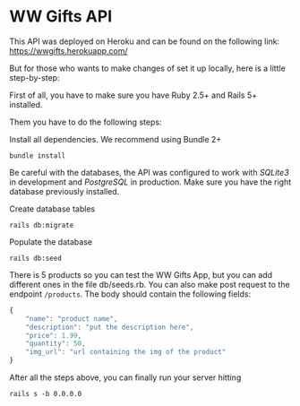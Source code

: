 # WW Gifts API

This API was deployed on Heroku and can be found on the following link:
https://wwgifts.herokuapp.com/

But for those who wants to make changes of set it up locally, here is a little step-by-step:

First of all, you have to make sure you have Ruby 2.5+ and Rails 5+ installed.

Them you have to do the following steps:

Install all dependencies. We recommend using Bundle 2+

`bundle install`

Be careful with the databases, the API was configured to work with *SQLite3* in development and *PostgreSQL* in production. Make sure you have the right database previously installed.

Create database tables

`rails db:migrate`

Populate the database

`rails db:seed`

There is 5 products so you can test the WW Gifts App, but you can add different ones in the file db/seeds.rb. You can also make post request to the endpoint <code>/products</code>. The body should contain the following fields:

```javascript
{
    "name": "product name",
    "description": "put the description here",
    "price": 1.99,
    "quantity": 50,
    "img_url": "url containing the img of the product"
}
```
After all the steps above, you can finally run your server hitting

`rails s -b 0.0.0.0`

